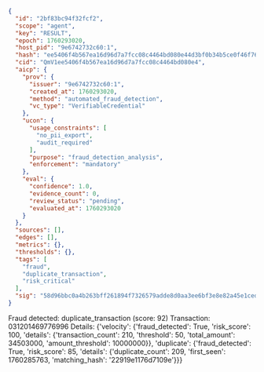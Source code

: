 ```json
{
  "id": "2bf83bc94f32fcf2",
  "scope": "agent",
  "key": "RESULT",
  "epoch": 1760293020,
  "host_pid": "9e6742732c60:1",
  "hash": "ee5406f4b567ea16d96d7a7fcc08c4464bd080e44d3bf0b34b5ce0f46f768674",
  "cid": "QmV1ee5406f4b567ea16d96d7a7fcc08c4464bd080e4",
  "aicp": {
    "prov": {
      "issuer": "9e6742732c60:1",
      "created_at": 1760293020,
      "method": "automated_fraud_detection",
      "vc_type": "VerifiableCredential"
    },
    "ucon": {
      "usage_constraints": [
        "no_pii_export",
        "audit_required"
      ],
      "purpose": "fraud_detection_analysis",
      "enforcement": "mandatory"
    },
    "eval": {
      "confidence": 1.0,
      "evidence_count": 0,
      "review_status": "pending",
      "evaluated_at": 1760293020
    }
  },
  "sources": [],
  "edges": [],
  "metrics": {},
  "thresholds": {},
  "tags": [
    "fraud",
    "duplicate_transaction",
    "risk_critical"
  ],
  "sig": "58d96bbc0a4b263bff261894f7326579adde8d0aa3ee6bf3e8e82a45e1ceda28"
}
```

Fraud detected: duplicate_transaction (score: 92)
Transaction: 031201469776996
Details: {'velocity': {'fraud_detected': True, 'risk_score': 100, 'details': {'transaction_count': 210, 'threshold': 50, 'total_amount': 34503000, 'amount_threshold': 10000000}}, 'duplicate': {'fraud_detected': True, 'risk_score': 85, 'details': {'duplicate_count': 209, 'first_seen': 1760285763, 'matching_hash': '22919e1176d7109e'}}}